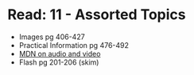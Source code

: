 # Read: 11 - Assorted Topics
- Images pg 406-427
- Practical Information pg 476-492
- [MDN on audio and video](https://developer.mozilla.org/en-US/docs/Learn/JavaScript/Client-side_web_APIs/Video_and_audio_APIs)
- Flash pg 201-206 (skim)